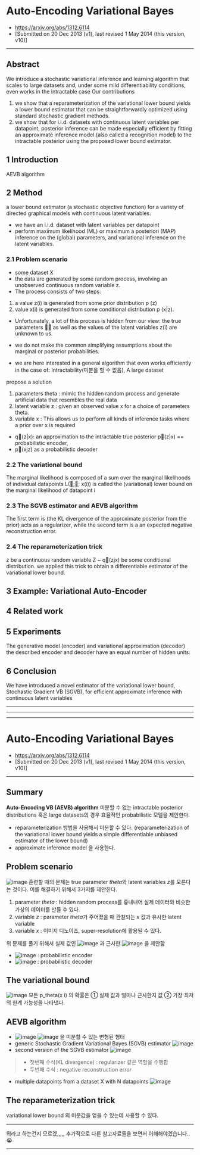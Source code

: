 # Auto-Encoding Variational Bayes
- https://arxiv.org/abs/1312.6114
- [Submitted on 20 Dec 2013 (v1), last revised 1 May 2014 (this version, v10)]

---

## Abstract
We introduce a stochastic variational inference and learning algorithm that scales to large datasets and, under some mild differentiability conditions, even works in the intractable case
Our contributions
1) we show that a reparameterization of the variational lower bound yields a lower bound estimator that can be straightforwardly optimized using standard stochastic gradient methods.
2) we show that for i.i.d. datasets with continuous latent variables per datapoint, posterior inference can be made especially efficient by fitting an approximate inference model (also called a recognition model) to the intractable posterior using the proposed lower bound estimator.

## 1 Introduction
AEVB algorithm

## 2 Method
a lower bound estimator (a stochastic objective function) for a variety of directed graphical models with continuous latent variables.
- we have an i.i.d. dataset with latent variables per datapoint
- perform maximum likelihood (ML) or maximum a posteriori (MAP) inference on the (global) parameters, and variational inference on the latent variables.

### 2.1 Problem scenario
- some dataset X
- the data are generated by some random process, involving an unobserved continuous random variable z.
- The process consists of two steps:
1. a value z(i) is generated from some prior distribution p (z)
2. value x(i) is generated from some conditional distribution p (x|z).
- Unfortunately, a lot of this process is hidden from our view: the true parameters  as well as the values of the latent variables z(i) are unknown to us.

- we do not make the common simplifying assumptions about the marginal or posterior probabilities.
- we are here interested in a general algorithm that even works efficiently in the case of: Intractability(미분을 할 수 없음), A large dataset

propose a solution
1. parameters theta : mimic the hidden random process and generate artificial data that resembles the real data
2. latent variable z : given an observed value x for a choice of parameters theta.
3. variable x : This allows us to perform all kinds of inference tasks where a prior over x is required

- q(z|x): an approximation to the intractable true posterior p(z|x) == probabilistic encoder,
- p(xjz) as a probabilistic decoder

### 2.2 The variational bound
The marginal likelihood is composed of a sum over the marginal likelihoods of individual datapoints 
L(;; x(i)) is called the (variational) lower bound on the marginal likelihood of datapoint i

### 2.3 The SGVB estimator and AEVB algorithm
The first term is (the KL divergence of the approximate posterior from the prior) acts as a regularizer, while the second term is a an expected negative reconstruction error.

### 2.4 The reparameterization trick
z be a continuous random variable
Z ~  q(zjx) be some conditional distribution.
we applied this trick to obtain a differentiable estimator of the variational lower bound.

## 3 Example: Variational Auto-Encoder

## 4 Related work

## 5 Experiments
The generative model (encoder) and variational approximation (decoder) 
the described encoder and decoder have an equal number of hidden units.

## 6 Conclusion
We have introduced a novel estimator of the variational lower bound, Stochastic Gradient VB (SGVB), for efficient approximate inference with continuous latent variables

---
---
---

# Auto-Encoding Variational Bayes
- https://arxiv.org/abs/1312.6114
- [Submitted on 20 Dec 2013 (v1), last revised 1 May 2014 (this version, v10)]

---

## Summary
**Auto-Encoding VB (AEVB) algorithm**
미분할 수 없는 intractable posterior distributions 혹은 large datasets의 경우 효율적인 probabilistic 모델을 제안한다.
-  reparameterization 방법을 사용해서 미분할 수 있다. (reparameterization of the variational lower bound yields a simple differentiable unbiased estimator of the lower bound)
- approximate inference model 을 사용한다.

## Problem scenario
![image](https://user-images.githubusercontent.com/70581043/128625655-47c498ad-a319-4a9b-bda4-d98328e0dee4.png)
훈련할 때의 문제는  true parameter *theta*와 latent variables *z*를 모른다는 것이다. 이를 해결하기 위해서 3가지를 제안한다.

1. parameter *theta* : hidden random process를 흉내내어 실제 데이터와 비슷한 가상의 데이터를 만들 수 있다.
2. variable *z* : parameter *theta*가 주어졌을 때 관찰되는 *x* 값과 유사한 latent variable
3. variable *x* :  이미지 디노이즈, super-resolution에 활용될 수 있다.

위 문제를 풀기 위해서 실제 값인 ![image](https://user-images.githubusercontent.com/70581043/128625906-9f35a63b-590a-4dfb-86b7-372aa52ae42a.png) 과 근사한 ![image](https://user-images.githubusercontent.com/70581043/128625901-a8b181a2-eea7-4df5-b83c-2d72e8f6a358.png) 을 제안함
- ![image](https://user-images.githubusercontent.com/70581043/128625937-e9aae80e-4285-4ecf-9033-1b3d0c463865.png) : probabilistic encoder
- ![image](https://user-images.githubusercontent.com/70581043/128625950-03897126-e109-4feb-bf90-f5235d49f40e.png) : probabilistic decoder

## The variational bound
![image](https://user-images.githubusercontent.com/70581043/128625987-37e61ee7-f1d3-4085-8368-e3605b7d914e.png)
모든 p_theta(x i) 의 확률은 ① 실제 값과 얼마나 근사한지 값 ② 가장 최저의 한계 가능성을 나타낸다. 

## AEVB algorithm
- ![image](https://user-images.githubusercontent.com/70581043/128626112-93f10d16-7e4d-483a-88d0-279d0ebc03a0.png)
![image](https://user-images.githubusercontent.com/70581043/128626121-7befa035-e4dd-418a-ba86-9d8d6db14ea3.png) 을 미분할 수 있는 변형된 형태
- generic Stochastic Gradient Variational Bayes (SGVB) estimator
![image](https://user-images.githubusercontent.com/70581043/128626226-1b4eb37f-e6af-4ca0-8220-bf0f1cfa4cc5.png)
- second version of the SGVB estimator
![image](https://user-images.githubusercontent.com/70581043/128626247-41aa6bde-823e-44d4-bd0e-be56f6110f5f.png)
> - 첫번째 수식(KL divergence) : regularizer 같은 역할을 수행함
> - 두번째 수식 : negative reconstruction error
- multiple datapoints from a dataset X with N datapoints
![image](https://user-images.githubusercontent.com/70581043/128626258-2a94d3fd-54cc-46fd-9ec3-76f5e5158253.png)

## The reparameterization trick
variational lower bound 의 미분값을 얻을 수 있는데 사용할 수 있다.

---

뭐라고 하는건지 모르겠,,,,, 추가적으로 다른 참고자료들을 보면서 이해해야겠습니다..😭


---

